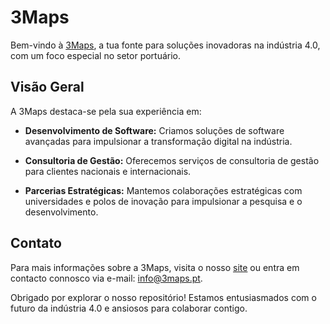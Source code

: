 # 3Maps

Bem-vindo à [3Maps](https://www.3maps.pt), a tua fonte para soluções inovadoras na indústria 4.0, com um foco especial no setor portuário.

## Visão Geral

A 3Maps destaca-se pela sua experiência em:

- **Desenvolvimento de Software:** Criamos soluções de software avançadas para impulsionar a transformação digital na indústria.

- **Consultoria de Gestão:** Oferecemos serviços de consultoria de gestão para clientes nacionais e internacionais.

- **Parcerias Estratégicas:** Mantemos colaborações estratégicas com universidades e polos de inovação para impulsionar a pesquisa e o desenvolvimento.

## Contato

Para mais informações sobre a 3Maps, visita o nosso [site](https://www.3maps.pt) ou entra em contacto connosco via e-mail: [info@3maps.pt](mailto:geral@3maps.pt).

Obrigado por explorar o nosso repositório! Estamos entusiasmados com o futuro da indústria 4.0 e ansiosos para colaborar contigo.
